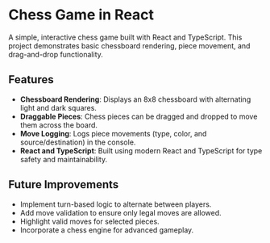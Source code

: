 # Chess Game in React

A simple, interactive chess game built with React and TypeScript. This project demonstrates basic chessboard rendering, piece movement, and drag-and-drop functionality.

## Features
- **Chessboard Rendering**: Displays an 8x8 chessboard with alternating light and dark squares.
- **Draggable Pieces**: Chess pieces can be dragged and dropped to move them across the board.
- **Move Logging**: Logs piece movements (type, color, and source/destination) in the console.
- **React and TypeScript**: Built using modern React and TypeScript for type safety and maintainability.


## Future Improvements
- Implement turn-based logic to alternate between players.
- Add move validation to ensure only legal moves are allowed.
- Highlight valid moves for selected pieces.
- Incorporate a chess engine for advanced gameplay.


